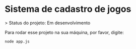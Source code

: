 <h1> Sistema de cadastro de jogos </h1>
> Status do projeto: Em desenvolvimento

Para rodar esse projeto na sua máquina, por favor, digite:

```
node app.js
```

